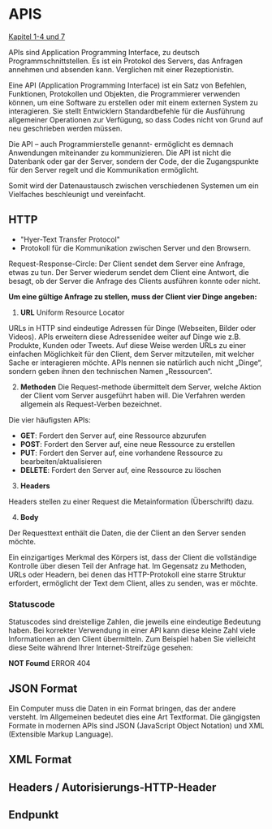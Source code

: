 # APIS

[Kapitel 1-4 und 7](https://zapier.com/learn/apis/)

APIs sind Application Programming Interface, zu deutsch Programmschnittstellen. Es ist ein Protokol des Servers, das Anfragen annehmen und absenden kann. Verglichen mit einer Rezeptionistin.

Eine API (Application Programming Interface) ist ein Satz von Befehlen, Funktionen, Protokollen und Objekten, die Programmierer verwenden können, um eine Software zu erstellen oder mit einem externen System zu interagieren. Sie stellt Entwicklern Standardbefehle für die Ausführung allgemeiner Operationen zur Verfügung, so dass Codes nicht von Grund auf neu geschrieben werden müssen.

Die API – auch Programmierstelle genannt- ermöglicht es demnach Anwendungen miteinander zu kommunizieren. Die API ist nicht die Datenbank oder gar der Server, sondern der Code, der die Zugangspunkte für den Server regelt und die Kommunikation ermöglicht.

Somit wird der Datenaustausch zwischen verschiedenen Systemen um ein Vielfaches beschleunigt und vereinfacht.

## HTTP
- "Hyer-Text Transfer Protocol"
- Protokoll für die Kommunikation zwischen Server und den Browsern.

Request-Response-Circle:  Der Client sendet dem Server eine Anfrage, etwas zu tun. Der Server wiederum sendet dem Client eine Antwort, die besagt, ob der Server die Anfrage des Clients ausführen konnte oder nicht.

**Um eine gültige Anfrage zu stellen, muss der Client vier Dinge angeben:**

1. **URL**
Uniform Resource Locator

URLs in HTTP sind eindeutige Adressen für Dinge (Webseiten, Bilder oder Videos). APIs erweitern diese Adressenidee weiter auf Dinge wie z.B. Produkte, Kunden oder Tweets. Auf diese Weise werden URLs zu einer einfachen Möglichkeit für den Client, dem Server mitzuteilen, mit welcher Sache er interagieren möchte. APIs nennen sie natürlich auch nicht „Dinge“, sondern geben ihnen den technischen Namen „Ressourcen“.

2. **Methoden**
Die Request-methode übermittelt dem Server, welche Aktion der Client vom Server ausgeführt haben will. Die Verfahren werden allgemein als Request-Verben bezeichnet.

Die vier häufigsten APIs:

- **GET**:    Fordert den Server auf, eine Ressource abzurufen
- **POST**:   Fordert den Server auf, eine neue Ressource zu erstellen
- **PUT**:    Fordert den Server auf, eine vorhandene Ressource zu bearbeiten/aktualisieren
- **DELETE**: Fordert den Server auf, eine Ressource zu löschen


3. **Headers**

Headers stellen zu einer Request die Metainformation (Überschrift) dazu.

4. **Body**

Der Requesttext enthält die Daten, die der Client an den Server senden möchte.

Ein einzigartiges Merkmal des Körpers ist, dass der Client die vollständige Kontrolle über diesen Teil der Anfrage hat. Im Gegensatz zu Methoden, URLs oder Headern, bei denen das HTTP-Protokoll eine starre Struktur erfordert, ermöglicht der Text dem Client, alles zu senden, was er möchte.

### Statuscode
Statuscodes sind dreistellige Zahlen, die jeweils eine eindeutige Bedeutung haben. Bei korrekter Verwendung in einer API kann diese kleine Zahl viele Informationen an den Client übermitteln. Zum Beispiel haben Sie vielleicht diese Seite während Ihrer Internet-Streifzüge gesehen:

**NOT Foumd** ERROR 404

## JSON Format
Ein Computer muss die Daten in ein Format bringen, das der andere versteht. Im Allgemeinen bedeutet dies eine Art Textformat. Die gängigsten Formate in modernen APIs sind JSON (JavaScript Object Notation) und XML (Extensible Markup Language).


## XML Format


## Headers / Autorisierungs-HTTP-Header


## Endpunkt
